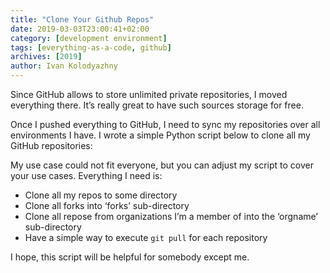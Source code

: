 ```yaml
---
title: "Clone Your Github Repos"
date: 2019-03-03T23:00:41+02:00
category: [development environment]
tags: [everything-as-a-code, github]
archives: [2019]
author: Ivan Kolodyazhny
---
```


Since GitHub allows to store unlimited private repositories, I moved everything there. It’s really great to have such sources storage for free.

Once I pushed everything to GitHub, I need to sync my repositories over all environments I have.  I wrote a simple Python script below to clone all my GitHub repositories:
<script src="https://gist.github.com/e0ne/1ab17bcc62cd4f8f698efdf8b3840d19.js"></script>

My use case could not fit everyone, but you can adjust my script to cover your use cases. Everything I need is:

* Clone all my repos to some directory
* Clone all forks into ‘forks’ sub-directory
* Clone all repose from organizations I’m a member of into the ‘orgname’ sub-directory
* Have a simple way to execute `git pull` for each repository

I hope, this script will be helpful for somebody except me.

